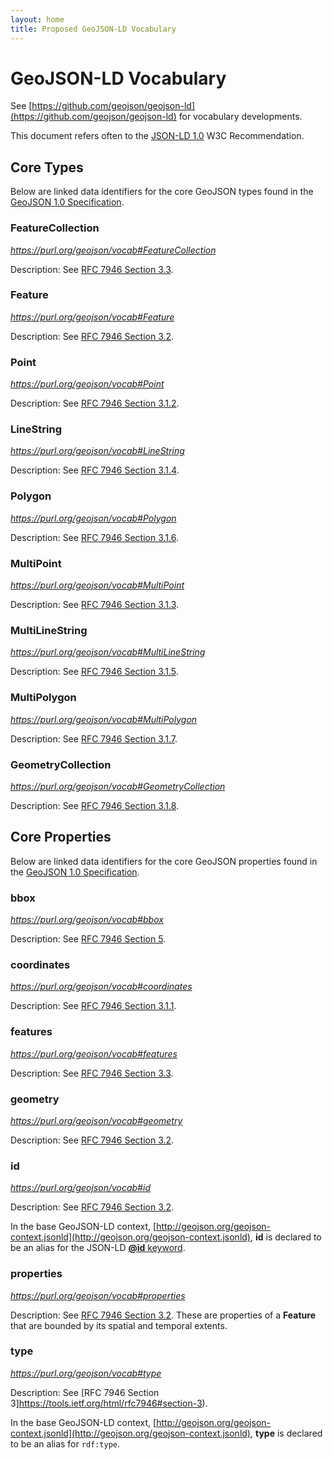 ```yaml
---
layout: home
title: Proposed GeoJSON-LD Vocabulary
---
```


# GeoJSON-LD Vocabulary

See [https://github.com/geojson/geojson-ld](https://github.com/geojson/geojson-ld)
for vocabulary developments.

This document refers often to the [JSON-LD 1.0](http://www.w3.org/TR/json-ld/) W3C
Recommendation.

## Core Types

Below are linked data identifiers for the core GeoJSON types found in the [GeoJSON
1.0 Specification](geojson-spec.md).

### <a name="FeatureCollection">FeatureCollection</a>

*https://purl.org/geojson/vocab#FeatureCollection*

Description: See [RFC 7946 Section 3.3](https://tools.ietf.org/html/rfc7946#section-3.3).

### <a name="Feature">Feature</a>

*https://purl.org/geojson/vocab#Feature*

Description: See [RFC 7946 Section 3.2](https://tools.ietf.org/html/rfc7946#section-3.2).

### <a name="Point">Point</a>

*https://purl.org/geojson/vocab#Point*

Description: See [RFC 7946 Section 3.1.2](https://tools.ietf.org/html/rfc7946#section-3.1.2).

### <a name="LineString">LineString</a>

*https://purl.org/geojson/vocab#LineString*

Description: See [RFC 7946 Section 3.1.4](https://tools.ietf.org/html/rfc7946#section-3.1.4).

### <a name="Polygon">Polygon</a>

*https://purl.org/geojson/vocab#Polygon*

Description: See [RFC 7946 Section 3.1.6](https://tools.ietf.org/html/rfc7946#section-3.1.6).

### <a name="MultiPoint">MultiPoint</a>

*https://purl.org/geojson/vocab#MultiPoint*

Description: See [RFC 7946 Section 3.1.3](https://tools.ietf.org/html/rfc7946#section-3.1.3).

### <a name="MultiLineString">MultiLineString</a>

*https://purl.org/geojson/vocab#MultiLineString*

Description: See [RFC 7946 Section 3.1.5](https://tools.ietf.org/html/rfc7946#section-3.1.5).

### <a name="MultiPolygon">MultiPolygon</a>

*https://purl.org/geojson/vocab#MultiPolygon*

Description: See [RFC 7946 Section 3.1.7](https://tools.ietf.org/html/rfc7946#section-3.1.7).

### <a name="GeometryCollection">GeometryCollection</a>

*https://purl.org/geojson/vocab#GeometryCollection*

Description: See [RFC 7946 Section 3.1.8](https://tools.ietf.org/html/rfc7946#section-3.1.8).


## Core Properties

Below are linked data identifiers for the core GeoJSON properties found in the
[GeoJSON 1.0 Specification](geojson-spec.html).

### <a name="bbox">bbox</a>

*https://purl.org/geojson/vocab#bbox*

Description: See [RFC 7946 Section 5](https://tools.ietf.org/html/rfc7946#section-5).

### <a name="coordinates">coordinates</a>

*https://purl.org/geojson/vocab#coordinates*

Description: See [RFC 7946 Section 3.1.1](https://tools.ietf.org/html/rfc7946#section-3.1.1).

### <a name="features">features</a>

*https://purl.org/geojson/vocab#features*

Description: See [RFC 7946 Section 3.3](https://tools.ietf.org/html/rfc7946#section-3.3).

### <a name="geometry">geometry</a>

*https://purl.org/geojson/vocab#geometry*

Description: See [RFC 7946 Section 3.2](https://tools.ietf.org/html/rfc7946#section-3.2).

### <a name="id">id</a>

*https://purl.org/geojson/vocab#id*

Description: See [RFC 7946 Section 3.2](https://tools.ietf.org/html/rfc7946#section-3.2).

In the base GeoJSON-LD context, [http://geojson.org/geojson-context.jsonld](http://geojson.org/geojson-context.jsonld), **id** is declared to be an alias for the JSON-LD [**@id** keyword](http://www.w3.org/TR/json-ld/#node-identifiers).

### <a name="properties">properties</a>

*https://purl.org/geojson/vocab#properties*

Description: See [RFC 7946 Section 3.2](https://tools.ietf.org/html/rfc7946#section-3.2).
These are properties of a **Feature** that are bounded by its spatial and temporal extents.

### <a name="type">type</a>

*https://purl.org/geojson/vocab#type*

Description: See [RFC 7946 Section 3]https://tools.ietf.org/html/rfc7946#section-3).

In the base GeoJSON-LD context,
[http://geojson.org/geojson-context.jsonld](http://geojson.org/geojson-context.jsonld),
**type** is declared to be an alias for `rdf:type`.
